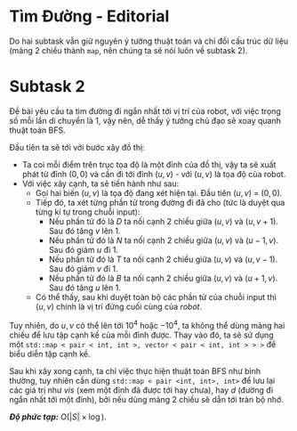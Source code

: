# Tìm Đường - Editorial

Do hai subtask vẫn giữ nguyên ý tưởng thuật toán và chỉ đổi cấu trúc dữ liệu (mảng 2 chiều thành `map`, nên chúng ta sẽ nói luôn về subtask 2).

# Subtask 2 

Đề bài yêu cầu ta tìm đường đi ngắn nhất tới vị trí của robot, với việc trọng số mỗi lần di chuyển là $1$, vậy nên, dễ thấy ý tưởng chủ đạo sẽ xoay quanh thuật toán $\text{BFS}$.

Đầu tiên ta sẽ tới với bước xây đồ thị:
- Ta coi mỗi điểm trên trục tọa độ là một đỉnh của đồ thị, vậy ta sẽ xuất phát từ đỉnh $(0,0)$ và cần đi tới đỉnh $(u,v)$ - với $(u,v)$ là tọa độ của robot.
- Với việc xây cạnh, ta sẽ tiến hành như sau:
    - Gọi hai biến $(u,v)$ là tọa độ đang xét hiện tại. Đầu tiên $(u,v)$ = $(0,0)$.
    - Tiếp đó, ta xét từng phần tử trong đường đi đã cho (tức là duyệt qua từng kí tự trong chuỗi input):
        - Nếu phần tử đó là $D$ ta nối cạnh 2 chiều giữa $(u,v)$ và $(u,v+1)$. Sau đó tăng $v$ lên $1$.
        - Nếu phần tử đó là $N$ ta nối cạnh 2 chiều giữa $(u,v)$ và $(u-1,v)$. Sau đó giảm $u$ đi $1$.
        - Nếu phần tử đó là $T$ ta nối cạnh 2 chiều giữa $(u,v)$ và $(u,v-1)$. Sau đó giảm $v$ đi $1$.
        - Nếu phần tử đó là $B$ ta nối cạnh 2 chiều giữa $(u,v)$ và $(u+1,v)$. Sau đó tăng $u$ lên $1$.
    - Có thể thấy, sau khi duyệt toàn bộ các phần tử của chuỗi input thì $(u,v)$ chính là vị trí đứng cuối cùng của $robot$.

Tuy nhiên, do $u,v$ có thể lên tới $10^4$ hoặc $-10^4$, ta không thể dùng mảng hai chiều để lưu tập cạnh kề của mỗi đỉnh được. Thay vào đó, ta sẽ sử dụng một `std::map < pair < int, int >, vector < pair < int, int > > >` để biểu diễn tập cạnh kề.

Sau khi xây xong cạnh, ta chỉ việc thực hiện thuật toán $\text{BFS}$ như bình thường, tuy nhiên cần dùng `std::map < pair <int, int>, int>` để lưu lại các giá trị như $vis$ (xem một đỉnh đã được tới hay chưa), hay $d$ (đường đi ngắn nhất tới một đỉnh), bởi nếu dùng mảng 2 chiều sẽ dẫn tới tràn bộ nhớ.

***Độ phức tạp:*** $O(|S| \times \log)$.
